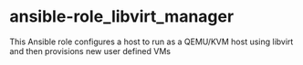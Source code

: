 # ansible-role_libvirt_manager
This Ansible role configures a host to run as a QEMU/KVM host using libvirt and then provisions new user defined VMs
